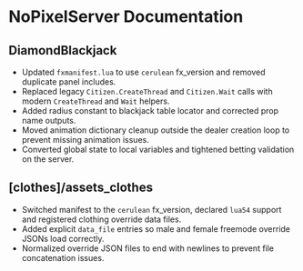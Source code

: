 # NoPixelServer Documentation

## DiamondBlackjack
- Updated `fxmanifest.lua` to use `cerulean` fx_version and removed duplicate panel includes.
- Replaced legacy `Citizen.CreateThread` and `Citizen.Wait` calls with modern `CreateThread` and `Wait` helpers.
- Added radius constant to blackjack table locator and corrected prop name outputs.
- Moved animation dictionary cleanup outside the dealer creation loop to prevent missing animation issues.
- Converted global state to local variables and tightened betting validation on the server.

## [clothes]/assets_clothes
- Switched manifest to the `cerulean` fx_version, declared `lua54` support and registered clothing override data files.
- Added explicit `data_file` entries so male and female freemode override JSONs load correctly.
- Normalized override JSON files to end with newlines to prevent file concatenation issues.

